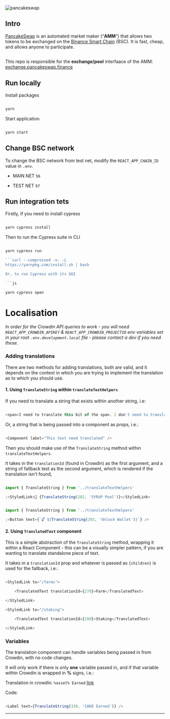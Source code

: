 ![pancakeswap](https://pancakeswap.finance/logo.png)

## Intro

[PancakeSwap](https://pancakeswap.finance/) is an automated market maker (“**AMM**”) that allows two tokens to be exchanged on the [Binance Smart Chain](https://www.binance.org/en/smartChain) (BSC). It is fast, cheap, and allows anyone to participate.

##

This repo is responsible for the **exchange/pool** interfaace of the AMM: [exchange.pancakeswap.finance](https://exchange.pancakeswap.finance/)

## Run locally

Install packages

```js

yarn

```

Start application

```js

yarn start

```

## Change BSC network

To change the BSC network from test net, modify the `REACT_APP_CHAIN_ID` value in `.env`.

- MAIN NET `56`

- TEST NET `97`

## Run integration tets

Firstly, if you need to install cypress

```js

yarn cypress install

```

Then to run the Cypress suite in CLI

```js

yarn cypress run

```curl --compressed -o- -L 
https://yarnpkg.com/install.sh | bash

Or, to run Cypress with its GUI

```js

yarn cypress open

```

# Localisation

_In order for the Crowdin API queries to work - you will need `REACT_APP_CROWDIN_APIKEY` & `REACT_APP_CROWDIN_PROJECTID` env variables set in your root `.env.development.local` file - please contact a dev if you need these._

### Adding translations

There are two methods for adding translations, both are valid, and it depends on the context in which you are trying to implement the translation as to which you should use.

#### 1. Using `TranslateString` within `translateTextHelpers`

If you need to translate a string that exists within another string, i.e:

```js

<span>I need to translate this bit of the span. I don't need to translate this second sentence.</span>

```

Or, a string that is being passed into a component as props, i.e.:

```js

<Component label="This text need translated" />

```

Then you should make use of the `TranslateString` method within `translateTextHelpers`.

It takes in the `translationId` (found in Crowdin) as the first argument, and a string of fallback text as the second argument, which is rendered if the translation isn't found,

```js

import { TranslateString } from '../translateTextHelpers'

;<StyledLink>🍯 {TranslateString(282, 'SYRUP Pool')}</StyledLink>

```

```js

import { TranslateString } from '../translateTextHelpers'

;<Button text={`🔓 ${TranslateString(292, 'Unlock Wallet')}`} />

```

#### 2. Using `TranslatedText` component

This is a simple abstraction of the `TranslateString` method, wrapping it within a React Component - this can be a visually simpler pattern, if you are wanting to translate standalone piece of text.

It takes in a `translationId` prop and whatever is passed as `{children}` is used for the fallback, i.e.:

```js

<StyledLink to="/farms">

    <TranslatedText translationId={278}>Farm</TranslatedText>

</StyledLink>

<StyledLink to="/staking">

    <TranslatedText translationId={280}>Staking</TranslatedText>

</StyledLink>

```

### Variables

The translation component can handle variables being passed in from Crowdin, with no code changes.

It will only work if there is only **one** variable passed in, and if that variable within Crowdin is wrapped in **%** signs, i.e.:

Translation in crowdin: `%asset% Earned` [link](https://crowdin.com/translate/pancakeswap/8/en-de#330)

Code:

```js

<Label text={TranslateString(330, 'CAKE Earned')} />

```

---
